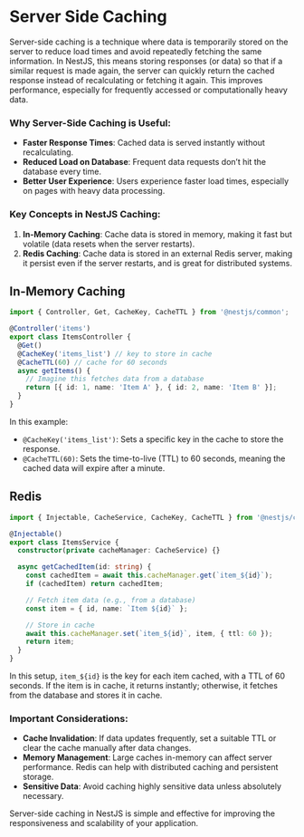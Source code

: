 # Server Side Caching
Server-side caching is a technique where data is temporarily stored on the server to reduce load times and avoid repeatedly fetching the same information. In NestJS, this means storing responses (or data) so that if a similar request is made again, the server can quickly return the cached response instead of recalculating or fetching it again. This improves performance, especially for frequently accessed or computationally heavy data.
### Why Server-Side Caching is Useful:
- **Faster Response Times**: Cached data is served instantly without recalculating.
- **Reduced Load on Database**: Frequent data requests don’t hit the database every time.
- **Better User Experience**: Users experience faster load times, especially on pages with heavy data processing.

### Key Concepts in NestJS Caching:
1. **In-Memory Caching**: Cache data is stored in memory, making it fast but volatile (data resets when the server restarts).
2. **Redis Caching**: Cache data is stored in an external Redis server, making it persist even if the server restarts, and is great for distributed systems.

## In-Memory Caching
```typescript
import { Controller, Get, CacheKey, CacheTTL } from '@nestjs/common';

@Controller('items')
export class ItemsController {
  @Get()
  @CacheKey('items_list') // key to store in cache
  @CacheTTL(60) // cache for 60 seconds
  async getItems() {
    // Imagine this fetches data from a database
    return [{ id: 1, name: 'Item A' }, { id: 2, name: 'Item B' }];
  }
}
```

In this example:

- `@CacheKey('items_list')`: Sets a specific key in the cache to store the response.
- `@CacheTTL(60)`: Sets the time-to-live (TTL) to 60 seconds, meaning the cached data will expire after a minute.

## Redis
``` typescript
import { Injectable, CacheService, CacheKey, CacheTTL } from '@nestjs/common';

@Injectable()
export class ItemsService {
  constructor(private cacheManager: CacheService) {}

  async getCachedItem(id: string) {
    const cachedItem = await this.cacheManager.get(`item_${id}`);
    if (cachedItem) return cachedItem;

    // Fetch item data (e.g., from a database)
    const item = { id, name: `Item ${id}` };

    // Store in cache
    await this.cacheManager.set(`item_${id}`, item, { ttl: 60 });
    return item;
  }
}
```
In this setup, `item_${id}` is the key for each item cached, with a TTL of 60 seconds. If the item is in cache, it returns instantly; otherwise, it fetches from the database and stores it in cache.

### Important Considerations:
- **Cache Invalidation**: If data updates frequently, set a suitable TTL or clear the cache manually after data changes.
- **Memory Management**: Large caches in-memory can affect server performance. Redis can help with distributed caching and persistent storage.
- **Sensitive Data**: Avoid caching highly sensitive data unless absolutely necessary.
  
Server-side caching in NestJS is simple and effective for improving the responsiveness and scalability of your application.
